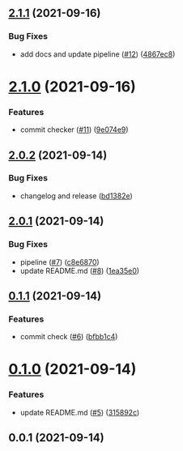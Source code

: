 ## [2.1.1](https://github.com/ajk-hub/test/compare/v2.1.0...v2.1.1) (2021-09-16)


### Bug Fixes

* add docs and update pipeline ([#12](https://github.com/ajk-hub/test/issues/12)) ([4867ec8](https://github.com/ajk-hub/test/commit/4867ec87665f56b8d691b766152433001a8db728))



# [2.1.0](https://github.com/ajk-hub/test/compare/v2.0.2...v2.1.0) (2021-09-16)


### Features

* commit checker ([#11](https://github.com/ajk-hub/test/issues/11)) ([9e074e9](https://github.com/ajk-hub/test/commit/9e074e9c6ff20e81775644b96c0ef1de982dac3c))



## [2.0.2](https://github.com/ajk-hub/test/compare/v2.0.1...v2.0.2) (2021-09-14)


### Bug Fixes

* changelog and release ([bd1382e](https://github.com/ajk-hub/test/commit/bd1382e08d3647b915e32acc06a443fd21b14e1a))



## [2.0.1](https://github.com/ajk-hub/test/compare/v0.1.1...v2.0.1) (2021-09-14)


### Bug Fixes

* pipeline ([#7](https://github.com/ajk-hub/test/issues/7)) ([c8e6870](https://github.com/ajk-hub/test/commit/c8e6870a7e283e55f2e92491cfd9819e76ab8ddb))
* update README.md ([#8](https://github.com/ajk-hub/test/issues/8)) ([1ea35e0](https://github.com/ajk-hub/test/commit/1ea35e02af4d14b3d66ca0405a206be98a2295af))



## [0.1.1](https://github.com/ajk-hub/test/compare/v0.1.0...v0.1.1) (2021-09-14)


### Features

* commit check ([#6](https://github.com/ajk-hub/test/issues/6)) ([bfbb1c4](https://github.com/ajk-hub/test/commit/bfbb1c49c5d9fe4c77a1b30245979bffd23f73a5))



# [0.1.0](https://github.com/ajk-hub/test/compare/v0.0.1...v0.1.0) (2021-09-14)


### Features

* update README.md ([#5](https://github.com/ajk-hub/test/issues/5)) ([315892c](https://github.com/ajk-hub/test/commit/315892ce7c581c4a6c461992992a63b616a6ec33))



## 0.0.1 (2021-09-14)



